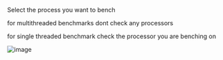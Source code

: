 Select the process you want to bench

for multithreaded benchmarks dont check any processors

for single threaded benchmark check the processor you are benching on


![image](https://github.com/user-attachments/assets/10549f0b-cfd3-47ee-80b8-e1c079b0b52c)
